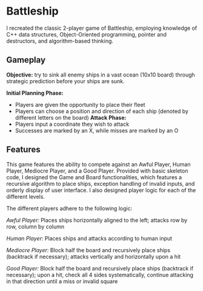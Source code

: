 # Battleship

I recreated the classic 2-player game of Battleship, employing knowledge of C++ data structures, Object-Oriented programming, pointer and destructors, and algorithm-based thinking. 

<h2>Gameplay</h2>
<b>Objective:</b> try to sink all enemy ships in a vast ocean (10x10 board) through strategic prediction before your ships are sunk.

<b>Initial Planning Phase:</b>
- Players are given the opportunity to place their fleet
- Players can choose a position and direction of each ship (denoted by different letters on the board)
<b>Attack Phase: </b>
- Players input a coordinate they wish to attack
- Successes are marked by an X, while misses are marked by an O

<h2>Features</h2>
This game features the ability to compete against an Awful Player, Human Player, Mediocre Player, and a Good Player. Provided with basic skeleton code, I designed the Game and Board functionalities, which features a recursive algorithm to place ships, exception handling of invalid inputs, and orderly display of user interface. I also designed player logic for each of the different levels.

The different players adhere to the following logic:

<i>Awful Player: </i>Places ships horizontally aligned to the left; attacks row by row, column by column

<i>Human Player: </i>Places ships and attacks according to human input

<i>Mediocre Player: </i>Block half the board and recursively place ships (backtrack if necessary); attacks vertically and horizontally upon a hit

<i>Good Player: </i>Block half the board and recursively place ships (backtrack if necessary); upon a hit, check all 4 sides systematically, continue attacking in that direction until a miss or invalid square
